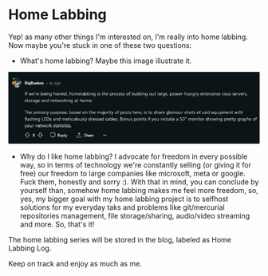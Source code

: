 # Home Labbing

Yep! as many other things I'm interested on, I'm really into home labbing. Now maybe you're stuck in one of these two questions:

- What's home labbing? Maybe this image illustrate it.

![HomeLabbing](../static/homelabbing.png)

- Why do I like home labbing?
    I advocate for freedom in every possible way, so in terms of technology we're constantly selling (or giving it for free) our freedom to large companies like microsoft, meta or google. Fuck them, honestly and sorry :).
    With that in mind, you can conclude by yourself than, somehow home labbing makes me feel more freedom, so, yes, my bigger goal with my home labbing project is to selfhost solutions for my everyday taks and problems like git/mercurial repositories management, file storage/sharing, audio/video streaming and more. So, that's it!

The home labbing series will be stored in the blog, labeled as Home Labbing Log.

Keep on track and enjoy as much as me.